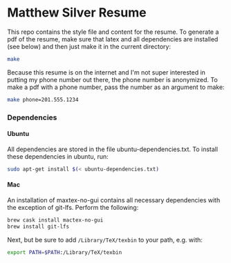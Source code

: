 Matthew Silver Resume
====================

This repo contains the style file and content for the resume. To generate a pdf of the resume, make sure that latex and all dependencies are installed (see below) and then just make it in the current directory:

```bash
make
```

Because this resume is on the internet and I'm not super interested in putting my phone number out there, the phone number is anonymized. To make a pdf with a phone number, pass the number as an argument to make:

```bash
make phone=201.555.1234
```


### Dependencies

#### Ubuntu
All dependencies are stored in the file ubuntu-dependencies.txt. To install these dependencies in ubuntu, run:

```bash
sudo apt-get install $(< ubuntu-dependencies.txt)
```

#### Mac
An installation of maxtex-no-gui contains all necessary dependencies with the exception of git-lfs. Perform the following:

```bash
brew cask install mactex-no-gui
brew install git-lfs
```

Next, but be sure to add `/Library/TeX/texbin` to your path, e.g. with:

```bash
export PATH=$PATH:/Library/TeX/texbin
```

